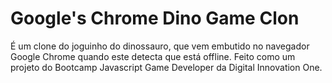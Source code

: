 # Google's Chrome Dino Game Clon 
É um clone do joguinho do dinossauro, que vem embutido no navegador Google Chrome quando este detecta que está offline. Feito como um projeto do Bootcamp Javascript Game Developer da Digital Innovation One.

